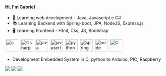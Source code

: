 #### Hi, I'm Gabriel

- 🌱 Learning web development - Java, Javascript e C# 
- :books: Learning Backend with Spring-boot, JPA, NodeJS, Express.js
- :desktop_computer:	Learning Frontend - Html, Css, JS, Bootstrap


<img src="https://cdn.jsdelivr.net/gh/devicons/devicon/icons/c/c-original.svg" alt="c" widtf="40" height="40" style="max-width:100%;margin: 0 2px;"></img>
<img src="https://cdn.jsdelivr.net/gh/devicons/devicon/icons/csharp/csharp-original.svg" alt="Csharp" widtf="40" height="40" style="max-width:100%;margin: 0 2px;"></img>
<img src="https://cdn.jsdelivr.net/gh/devicons/devicon/icons/java/java-original-wordmark.svg" alt="java" widtf="40" height="40" style="max-width:100%;margin: 0 2px;"></img>
<img src="https://cdn.jsdelivr.net/gh/devicons/devicon/icons/javascript/javascript-original.svg" alt="javascript" widtf="40" height="40" style="max-width:100%;margin: 0 2px;"></img>
<img src="https://cdn.jsdelivr.net/gh/devicons/devicon/icons/python/python-original-wordmark.svg" alt="python" widtf="40" height="40" style="max-width:100%;margin: 0 2px;"></img>
<img src="https://cdn.jsdelivr.net/gh/devicons/devicon/icons/spring/spring-original-wordmark.svg" alt="spring" widtf="40" height="40" style="max-width:100%;margin: 0 2px;"></img>
<img src="https://cdn.jsdelivr.net/gh/devicons/devicon/icons/nodejs/nodejs-original-wordmark.svg" alt="node" widtf="40" height="40" style="max-width:100%;margin: 0 2px;"></img>
<img src="https://cdn.jsdelivr.net/gh/devicons/devicon/icons/embeddedc/embeddedc-plain-wordmark.svg" alt="C" widtf="40" height="40" style="max-width:100%;margin: 0 2px;"></img>

- Development Embedded System in C, python to Arduino, PIC, Raspberry

  
<a href="https://www.linkedin.com/in/gabrirodri123/" target="_blank"><img src="https://img.shields.io/badge/-LinkedIn-%230077B5?style=for-the-badge&logo=linkedin&logoColor=white" target="_blank"></a>
<a href = "mailto:Gabrirodri123@gmail.com"><img src="https://img.shields.io/badge/-Gmail-%23333?style=for-the-badge&logo=gmail&logoColor=white" target="_blank"></a>
<a href="https://www.youtube.com/channel/UCN2vh7gYnPTRZcBQtuGcarA" target="_blank"><img src="https://img.shields.io/badge/YouTube-FF0000?style=for-the-badge&logo=youtube&logoColor=white" target="_blank"></a>
 </div>
